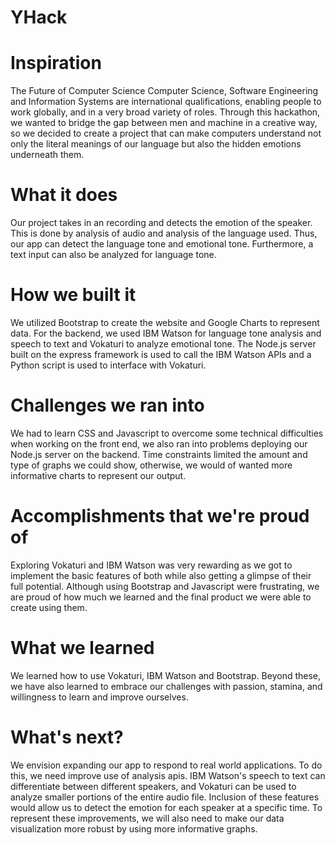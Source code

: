 # YHack

# Inspiration
The Future of Computer Science Computer Science, Software Engineering and Information Systems are international qualifications, enabling people to work globally, and in a very broad variety of roles. Through this hackathon, we wanted to bridge the gap between men and machine in a creative way, so we decided to create a project that can make computers understand not only the literal meanings of our language but also the hidden emotions underneath them.

# What it does
Our project takes in an recording and detects the emotion of the speaker. This is done by analysis of audio and analysis of the language used. Thus, our app can detect the language tone and emotional tone. Furthermore, a text input can also be analyzed for language tone.

# How we built it
We utilized Bootstrap to create the website and Google Charts to represent data. For the backend, we used IBM Watson for language tone analysis and speech to text and Vokaturi to analyze emotional tone. The Node.js server built on the express framework is used to call the IBM Watson APIs and a Python script is used to interface with Vokaturi.

# Challenges we ran into
We had to learn CSS and Javascript to overcome some technical difficulties when working on the front end, we also ran into problems deploying our Node.js server on the backend. Time constraints limited the amount and type of graphs we could show, otherwise, we would of wanted more informative charts to represent our output.

# Accomplishments that we're proud of
Exploring Vokaturi and IBM Watson was very rewarding as we got to implement the basic features of both while also getting a glimpse of their full potential. Although using Bootstrap and Javascript were frustrating, we are proud of how much we learned and the final product we were able to create using them.

# What we learned
We learned how to use Vokaturi, IBM Watson and Bootstrap. Beyond these, we have also learned to embrace our challenges with passion, stamina, and willingness to learn and improve ourselves.

# What's next?
We envision expanding our app to respond to real world applications. To do this, we need improve use of analysis apis. IBM Watson's speech to text can differentiate between different speakers, and Vokaturi can be used to analyze smaller portions of the entire audio file. Inclusion of these features would allow us to detect the emotion for each speaker at a specific time. To represent these improvements, we will also need to make our data visualization more robust by using more informative graphs.

